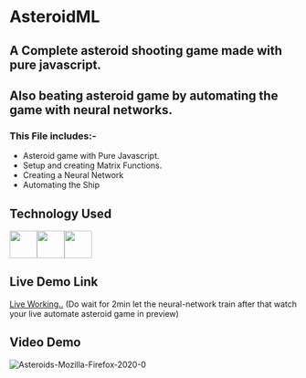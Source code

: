 # AsteroidML

 ## A Complete asteroid shooting game made with pure javascript.

 ## Also beating asteroid game by automating the game with neural networks.

 ### This File includes:-
 
 - Asteroid game with Pure Javascript.
 - Setup and creating Matrix Functions.
 - Creating a Neural Network
 - Automating the Ship 
 
 ## Technology Used
<img src="https://i.ibb.co/Kr2BhD1/icons8-javascript-48.png" width="48" height="48" /><img src="https://img.icons8.com/color/48/000000/html-5.png" width="48" height="48" /><img src="https://img.icons8.com/color/64/000000/artificial-intelligence.png" width="48" height="48" />

## Live Demo Link
[Live Working..](https://codepen.io/Prateek15/project/editor/ABdzMR) (Do wait for 2min let the neural-network train after that watch your live automate asteroid game in preview)
 
 ## Video Demo

![Asteroids-Mozilla-Firefox-2020-0](https://user-images.githubusercontent.com/65122191/91652554-2d1c5380-eab6-11ea-9827-586ac782b5b1.gif)


